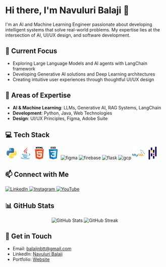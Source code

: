 # Hi there, I'm Navuluri Balaji 👋

I'm an AI and Machine Learning Engineer passionate about developing intelligent systems that solve real-world problems. My expertise lies at the intersection of AI, UI/UX design, and software development.

## 🔭 Current Focus

- Exploring Large Language Models and AI agents with LangChain framework
- Developing Generative AI solutions and Deep Learning architectures
- Creating intuitive user experiences through thoughtful UI/UX design

## 🌱 Areas of Expertise

- **AI & Machine Learning**: LLMs, Generative AI, RAG Systems, LangChain
- **Development**: Python, Java, Web Technologies
- **Design**: UI/UX Principles, Figma, Adobe Suite

## 💻 Tech Stack

<div align="left">
  <img src="https://raw.githubusercontent.com/devicons/devicon/master/icons/python/python-original.svg" alt="python" width="40" height="40"/>
  <img src="https://raw.githubusercontent.com/devicons/devicon/master/icons/java/java-original.svg" alt="java" width="40" height="40"/>
  <img src="https://raw.githubusercontent.com/devicons/devicon/master/icons/html5/html5-original-wordmark.svg" alt="html5" width="40" height="40"/>
  <img src="https://raw.githubusercontent.com/devicons/devicon/master/icons/css3/css3-original-wordmark.svg" alt="css3" width="40" height="40"/>
  <img src="https://www.vectorlogo.zone/logos/figma/figma-icon.svg" alt="figma" width="40" height="40"/>
  <img src="https://www.vectorlogo.zone/logos/firebase/firebase-icon.svg" alt="firebase" width="40" height="40"/>
  <img src="https://www.vectorlogo.zone/logos/pocoo_flask/pocoo_flask-icon.svg" alt="flask" width="40" height="40"/>
  <img src="https://www.vectorlogo.zone/logos/google_cloud/google_cloud-icon.svg" alt="gcp" width="40" height="40"/>
  <img src="https://raw.githubusercontent.com/devicons/devicon/master/icons/mysql/mysql-original-wordmark.svg" alt="mysql" width="40" height="40"/>
  <img src="https://raw.githubusercontent.com/devicons/devicon/2ae2a900d2f041da66e950e4d48052658d850630/icons/pandas/pandas-original.svg" alt="pandas" width="40" height="40"/>
</div>

## 📫 Connect with Me

<div align="left">
  <a href="https://linkedin.com/in/navuluri-balaji" target="_blank">
    <img src="https://img.shields.io/badge/LinkedIn-0077B5?style=for-the-badge&logo=linkedin&logoColor=white" alt="LinkedIn"/>
  </a>
  <a href="https://instagram.com/mr__errorr" target="_blank">
    <img src="https://img.shields.io/badge/Instagram-E4405F?style=for-the-badge&logo=instagram&logoColor=white" alt="Instagram"/>
  </a>
  <a href="https://www.youtube.com/c/lofispot" target="_blank">
    <img src="https://img.shields.io/badge/YouTube-FF0000?style=for-the-badge&logo=youtube&logoColor=white" alt="YouTube"/>
  </a>
</div>

## 📊 GitHub Stats

<div align="center">
  <img src="https://github-readme-stats.vercel.app/api?username=navuluribalaji&show_icons=true&theme=radical" alt="GitHub Stats" />
  <img src="https://github-readme-streak-stats.herokuapp.com/?user=navuluribalaji&theme=radical" alt="GitHub Streak" />
</div>

## 📧 Get in Touch

- Email: balajinbtt@gmail.com
- LinkedIn: [Navuluri Balaji](https://linkedin.com/in/navuluri-balaji)
- Portfolio: [Website](https://your-portfolio-url.com)

